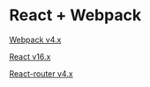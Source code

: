 # React + Webpack

[Webpack v4.x](https://webpack.js.org/concepts/)

[React v16.x](https://reactjs.org/)

[React-router v4.x](https://github.com/ReactTraining/react-router)
